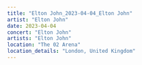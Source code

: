 ```yaml
---
title: "Elton John_2023-04-04_Elton John"
artist: "Elton John"
date: 2023-04-04
concert: "Elton John"
artists: "Elton John"
location: "The 02 Arena"
location_details: "London, United Kingdom"
---
```

